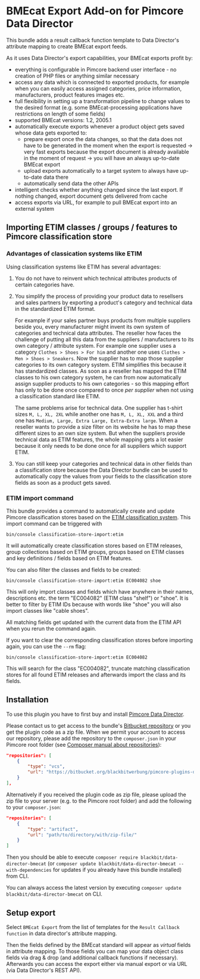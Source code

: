 # BMEcat Export Add-on for Pimcore Data Director

This bundle adds a result callback function template to Data Director's attribute mapping to create BMEcat export feeds. 

As it uses Data Director's export capabilities, your BMEcat exports profit by:

* everything is configurable in Pimcore backend user interface - no creation of PHP files or anything similar necessary
* access any data which is connected to exported products, for example when you can easily access assigned categories, price information, manufacturers, product features images etc.
* full flexibility in setting up a transformation pipeline to change values to the desired format (e.g. some BMEcat-processing applications have restrictions on length of some fields)
* supported BMEcat versions: 1.2, 2005.1
* automatically execute exports whenever a product object gets saved whose data gets exported to:
    * prepare export once the data changes, so that the data does not have to be generated in the moment when the export is requested -> very fast exports because the export document is already available in the moment of request -> you will have an always up-to-date BMEcat export
    * upload exports automatically to a target system to always have up-to-date data there
    * automatically send data the other APIs
* intelligent checks whether anything changed since the last export. If nothing changed, export document gets delivered from cache
* access exports via URL, for example to pull BMEcat export into an external system

## Importing ETIM classes / groups / features to Pimcore classification store

### Advantages of classication systems like ETIM

Using classification systems like ETIM has several advantages:

1. You do not have to reinvent which technical attributes products of certain categories have.
2. You simplify the process of providing your product data to resellsers and sales partners by exporting a product's category and technical data in the standardized ETIM format.

   For example if your sales partner buys products from multiple suppliers beside you, every manufacturer might invent its own system of categories and technical data attributes. The reseller how faces the challenge of putting all this data from the suppliers / manufacturers to its own category /
   attribute system. For example one supplier uses a category `Clothes > Shoes > For him` and another one uses `Clothes > Men > Shoes > Sneakers`. Now the supplier has to map those supplier categories to its own category system. ETIM simplifies this because it has standardized classes. As soon as a reseller has
   mapped the ETIM classes to his own category system, he can from now automatically assign supplier products to his own categories - so this mapping effort has only to be done once compared to once *per supplier* when not using a classification standard like ETIM.

   The same problems arise for technical data. One supplier has t-shirt sizes `M, L, XL, 2XL` while another one has `M, L, XL, XXL` and a third one has `Medium, Large, Extra Large, Extra-Extra large`. When a reseller wants to provide a size filter on its website he has to map these different sizes to
an own size system. But when the suppliers provide technical data as ETIM features, the whole mapping gets a lot easier because it only needs to be done once for all suppliers which support ETIM.

3. You can still keep your categories and technical data in other fields than a classification store because the Data Director bundle can be used to automatically copy the values from your fields to the classification store fields as soon as a product gets saved.

### ETIM import command

This bundle provides a command to automatically create and update Pimcore classification stores based on the [ETIM classification system](https://viewer.etim-international.com/). This import command can be triggered with
```shell
bin/console classification-store-import:etim
```
It will automatically create classification stores based on ETIM releases, group collections based on ETIM groups, groups based on ETIM classes and key definitions / fields based on ETIM features.

You can also filter the classes and fields to be created:
```shell
bin/console classification-store-import:etim EC004082 shoe
```
This will only import classes and fields which have anywhere in their names, descriptions etc. the term "EC004082" (ETIM class "shelf") or "shoe". It is better to filter by ETIM IDs because with words like "shoe" you will also import classes like "cable shoes".

All matching fields get updated with the current data from the ETIM API when you rerun the command again.

If you want to clear the corresponding classification stores before importing again, you can use the `--rm` flag:
```shell
bin/console classification-store-import:etim EC004082
```
This will search for the class "EC004082", truncate matching classification stores for all found ETIM releases and afterwards import the class and its fields.

## Installation
To use this plugin you have to first buy and install [Pimcore Data Director](https://pimcore.com/en/developers/marketplace/blackbit_digital_commerce/pimcore-data-director_e103850).

Please contact us to get access to the bundle's [Bitbucket repository](https://bitbucket.org/blackbitwerbung/pimcore-plugins-data-director-bmecat) or you get the plugin code as a zip file. 
When we permit your account to access our repository, please add the repository to the `composer.json` in your Pimcore root folder (see [Composer manual about repositories](https://getcomposer.org/doc/05-repositories.md#vcs)):
```json
"repositories": [
    {
        "type": "vcs",
        "url": "https://bitbucket.org/blackbitwerbung/pimcore-plugins-data-director-bmecat"
    }
],
```

Alternatively if you received the plugin code as zip file, please upload the zip file to your server (e.g. to the Pimcore root folder) and add the following to your `composer.json`:
```json
"repositories": [
    {
        "type": "artifact",
        "url": "path/to/directory/with/zip-file/"
    }
]
```

Then you should be able to execute `composer require blackbit/data-director-bmecat` (or `composer update blackbit/data-director-bmecat --with-dependencies` for updates if you already have this bundle installed) from CLI.

You can always access the latest version by executing `composer update blackbit/data-director-bmecat` on CLI.

## Setup export

Select `BMEcat Export` from the list of templates for the `Result Callback function` in data director's attribute mapping.

Then the fields defined by the BMEcat standard will appear as *virtual* fields in attribute mapping. To those fields you can map your data object class fields via drag & drop (and additional callback functions if necessary). Afterwards you can access the export either via manual export or via URL (via Data Director's REST API).
